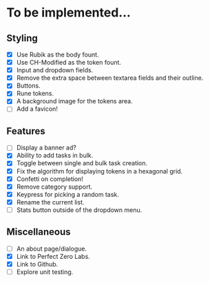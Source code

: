 # To be implemented...

## Styling
- [x] Use Rubik as the body fount.
- [x] Use CH-Modified as the token fount.
- [x] Input and dropdown fields.
- [x] Remove the extra space between textarea fields and their outline.
- [x] Buttons.
- [x] Rune tokens.
- [x] A background image for the tokens area.
- [ ] Add a favicon!

## Features
- [ ] Display a banner ad?
- [x] Ability to add tasks in bulk.
- [x] Toggle between single and bulk task creation.
- [x] Fix the algorithm for displaying tokens in a hexagonal grid.
- [x] Confetti on completion!
- [x] Remove category support.
- [x] Keypress for picking a random task.
- [x] Rename the current list.
- [ ] Stats button outside of the dropdown menu.

## Miscellaneous
- [ ] An about page/dialogue.   
- [x] Link to Perfect Zero Labs.
- [x] Link to Github.
- [ ] Explore unit testing.